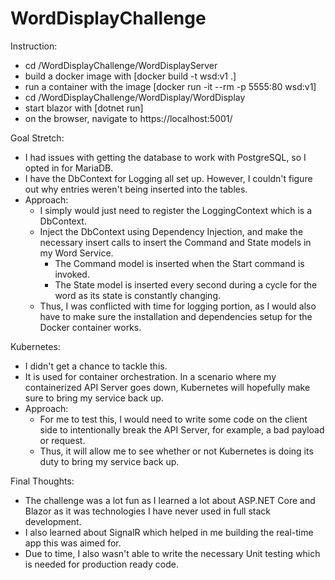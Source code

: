 # WordDisplayChallenge

Instruction:
  - cd /WordDisplayChallenge/WordDisplayServer
  - build a docker image with [docker build -t wsd:v1 .]
  - run a container with the image [docker run -it --rm -p 5555:80 wsd:v1]
  - cd /WordDisplayChallenge/WordDisplay/WordDisplay
  - start blazor with [dotnet run]
  - on the browser, navigate to https://localhost:5001/

Goal Stretch:
  - I had issues with getting the database to work with PostgreSQL, so I opted in for MariaDB.
  - I have the DbContext for Logging all set up. However, I couldn't figure out why entries weren't being inserted into the tables.
  - Approach:
    - I simply would just need to register the LoggingContext which is a DbContext.
    - Inject the DbContext using Dependency Injection, and make the necessary insert calls to insert the Command and State models in my Word Service.
      - The Command model is inserted when the Start command is invoked.
      - The State model is inserted every second during a cycle for the word as its state is constantly changing.
    - Thus, I was conflicted with time for logging portion, as I would also have to make sure the installation and dependencies setup for the Docker container works.

Kubernetes:
  - I didn't get a chance to tackle this.
  - It is used for container orchestration. In a scenario where my containerized API Server goes down, Kubernetes will hopefully make sure to bring my service back up.
  - Approach:
    - For me to test this, I would need to write some code on the client side to intentionally break the API Server, for example, a bad payload or request.
    - Thus, it will allow me to see whether or not Kubernetes is doing its duty to bring my service back up.


Final Thoughts:
  - The challenge was a lot fun as I learned a lot about ASP.NET Core and Blazor as it was technologies I have never used in full stack development.
  - I also learned about SignalR which helped in me building the real-time app this was aimed for.
  - Due to time, I also wasn't able to write the necessary Unit testing which is needed for production ready code.
